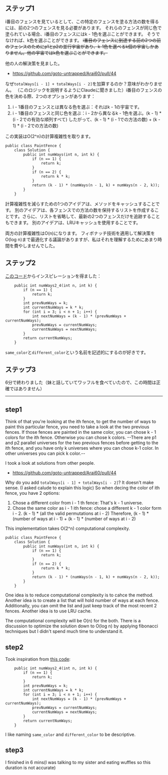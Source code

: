 ## ステップ1

i番目のフェンスを見ているとして、この特定のフェンスを塗る方法の数を得るには、前の2つのフェンスを見る必要があります。
それらのフェンスが同じ色で塗られている場合、i番目のフェンスにはk - 1色を選ぶことができます。
そうでなければ、k色を選ぶことができます。
~~i番目のフェンスに到達する前の2つの前のフェンスのためにp1とp2の並行宇宙があり、k-1色を選べるk個の宇宙しかありません。他の宇宙ではk色を選ぶことができます。~~

他の人の解決策を見ました。
- https://github.com/goto-untrapped/Arai60/pull/44

なぜ`totalWays[i - 1] + totalWays[i - 2]`を加算するのか？意味がわかりません。
（このロジックを説明するようにClaudeに聞きました）i番目のフェンスの色を決める際、2つのオプションがあります：
1. i - 1番目のフェンスとは異なる色を選ぶ：それはk - 1の宇宙です。
2. i - 1番目のフェンスと同じ色を選ぶ：i - 2から異なるk - 1色を選ぶ。(k - 1) * (i - 2での有効な順列すべて)
したがって、(k - 1) * (i - 1での方法の数) + (k - 1) * (i - 2での方法の数)


この実装はO(2^n)の計算複雑性を取ります。
```
public class PaintFence {
    class Solution {
        public int numWays(int n, int k) {
            if (n == 1) {
                return k;
            }
            if (n == 2) {
                return k * k;
            }
            return (k - 1) * (numWays(n - 1, k) + numWays(n - 2, k));
        }
    }
```

計算複雑性を減らすための1つのアイデアは、メソッドをキャッシュすることです。
別のアイデアは、各フェンスでの方法の数を保持するリストを作成することです。さらに、リストを省略して、最新の2つのフェンスだけを追跡することもできます。
別のアイデアは、LRUキャッシュを使用することです。

両方の計算複雑性はO(n)になります。
フィボナッチ技術を適用して解決策をO(log n)まで最適化する議論がありますが、私はそれを理解するためにあまり時間を費やしませんでした。

## ステップ2

[このコード](https://github.com/goto-untrapped/Arai60/pull/44/files)からインスピレーションを得ました：

```
    public int numWays2_4(int n, int k) {
        if (n == 1) {
            return k;
        }
        int prevNumWays = k;
        int currentNumWays = k * k;
        for (int i = 3; i < n + 1; i++) {
            int nextNumWays = (k - 1) * (prevNumWays + currentNumWays);
            prevNumWays = currentNumWays;
            currentNumWays = nextNumWays;
        } 
        return currentNumWays;
    }
```

`same_color`と`different_color`という名前を記述的にするのが好きです。

## ステップ3

6分で終わりました（妹と話していてワッフルを食べていたので、この時間は正確ではありません）

---

## step1

Think of that you're looking at the ith fence, to get the number of ways to paint this particular fence, you need to take a look at the two previous fences.
If those fences are painted in the same color, you can chose k - 1 colors for the ith fence.
Otherwise you can chose k colors.
--There are p1 and p2 parallel universes for the two previous fences before getting to the ith fence, and you have only k universes where you can chose k-1 color. In other universes you can pick k color.--

I took a look at solutions from other people. 
- https://github.com/goto-untrapped/Arai60/pull/44

Why do you add `totalWays[i - 1] + totalWays[i - 2]`? It doesn't make sense.
(I asked calude to explain this logic) So when decing the color of ith fence, you have 2 options:
1. Chose a different color from i - 1 th fence: That's k - 1 universe.
2. Chose the same color as i - 1 ith fence: chose a different k - 1 color form i - 2. (k - 1) * (all the valid permutations at i - 2)
Therefore, (k - 1) * (number of ways at i - 1) + (k - 1) * (number of ways at i - 2)


This implementation takes O(2^n) computational complexity.
```
public class PaintFence {
    class Solution {
        public int numWays(int n, int k) {
            if (n == 1) {
                return k;
            }
            if (n == 2) {
                return k * k;
            }
            return (k - 1) * (numWays(n - 1, k) + numWays(n - 2, k));
        }
    }
```

One idea is to reduce computational complexity is to cahce the method.
Another idea is to create a list that will hold number of ways at each fence. Additionally, you can omit the list and just keep track of the most recent 2 fences.
Another idea is to use LRU cache.

The computational complexity will be O(n) for the both.
There is a discussion to optimize the solution down to O(log n) by applying fibonacci techniques but I didn't spend much time to understand it.

## step2

Took inspiration from [this code](https://github.com/goto-untrapped/Arai60/pull/44/files):

```
    public int numWays2_4(int n, int k) {
        if (n == 1) {
            return k;
        }
        int prevNumWays = k;
        int currentNumWays = k * k;
        for (int i = 3; i < n + 1; i++) {
            int nextNumWays = (k - 1) * (prevNumWays + currentNumWays);
            prevNumWays = currentNumWays;
            currentNumWays = nextNumWays;
        } 
        return currentNumWays;
    }
```

I like naming `same_color` and `different_color` to be descriptive.

## step3

I finished in 6 mins(I was talking to my sister and eating wuffles so this duration is not accurate)
